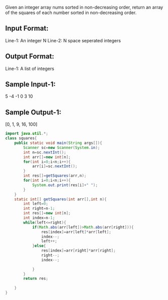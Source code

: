 Given an integer array nums sorted in non-decreasing order, 
return an array of the squares of each number sorted in non-decreasing order.

Input Format:
-------------
Line-1: An integer N
Line-2: N space seperated integers

Output Format:
--------------
Line-1: A list of integers

Sample Input-1:
---------------
5
-4 -1 0 3 10

Sample Output-1: 
----------------
[0, 1, 9, 16, 100]

```java
import java.util.*;
class squares{
    public static void main(String args[]){
        Scanner sc=new Scanner(System.in);
        int n=sc.nextInt();
        int arr[]=new int[n];
        for(int i=0;i<n;i++){
            arr[i]=sc.nextInt();
        }
        int res[]=getSquares(arr,n);
        for(int i=0;i<n;i++){
            System.out.print(res[i]+" ");
        }
    }
    static int[] getSquares(int arr[],int n){
        int left=0;
        int right=n-1;
        int res[]=new int[n];
        int index=n-1;
        while(left<=right){
            if(Math.abs(arr[left])>Math.abs(arr[right])){
                res[index]=arr[left]*arr[left];
                index--;
                left++;
            }else{
                res[index]=arr[right]*arr[right];
                right--;
                index--;
                
            }
        }
        return res;
        
    }
}

```